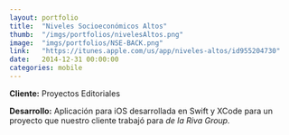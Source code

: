```yaml
---
layout:	portfolio
title:	"Niveles Socioeconómicos Altos"
thumb:  "/imgs/portfolios/nivelesAltos.png"
image:	"imgs/portfolios/NSE-BACK.png"
link:   "https://itunes.apple.com/us/app/niveles-altos/id955204730"
date:   2014-12-31 00:00:00
categories: mobile
---
```


**Cliente:** Proyectos Editoriales

**Desarrollo:** Aplicación para iOS desarrollada en Swift y XCode para un proyecto que nuestro cliente trabajó para *de la Riva Group.*